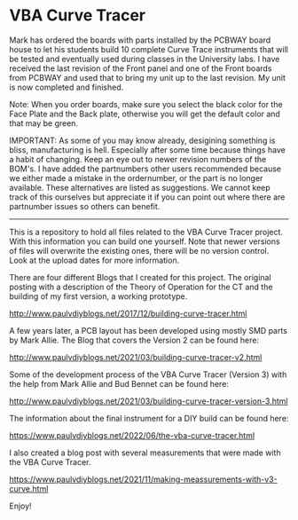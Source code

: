# VBA Curve Tracer

Mark has ordered the boards with parts installed by the PCBWAY board house to let his students build 10 complete Curve Trace instruments that will be tested and eventually used during classes in the University labs.
I have received the last revision of the Front panel and one of the Front boards from PCBWAY and used that to bring my unit up to the last revision. 
My unit is now completed and finished.

Note:
When you order boards, make sure you select the black color for the Face Plate and the Back plate, otherwise you will get the default color and that may be green.

IMPORTANT:
As some of you may know already, desigining something is bliss, manufacturing is hell. Especially after some time because things have a habit of changing.
Keep an eye out to newer revision numbers of the BOM's. I have added the partnumbers other users recommended because we either made a mistake in the ordernumber, or the part is no longer available. These alternatives are listed as suggestions. We cannot keep track of this ourselves but appreciate it if you can point out where there are partnumber issues so others can benefit.

---------------------------------------------------------------------------------------------------

This is a repository to hold all files related to the VBA Curve Tracer project. With this information you can build one yourself.
Note that newer versions of files will overwrite the existing ones, there will be no version control. Look at the upload dates for more information.

There are four different Blogs that I created for this project.
The original posting with a description of the Theory of Operation for the CT and the building of my first version, a working prototype.

http://www.paulvdiyblogs.net/2017/12/building-curve-tracer.html

A few years later, a PCB layout has been developed using mostly SMD parts by Mark Allie. The Blog that covers the Version 2 can be found here:

http://www.paulvdiyblogs.net/2021/03/building-curve-tracer-v2.html

Some of the development process of the VBA Curve Tracer (Version 3) with the help from Mark Allie and Bud Bennet can be found here:

http://www.paulvdiyblogs.net/2021/03/building-curve-tracer-version-3.html

The information about the final instrument for a DIY build can be found here:

https://www.paulvdiyblogs.net/2022/06/the-vba-curve-tracer.html

I also created a blog post with several measurements that were made with the VBA Curve Tracer.

https://www.paulvdiyblogs.net/2021/11/making-meassurements-with-v3-curve.html

Enjoy!
